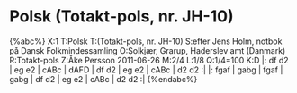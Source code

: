 # Polsk  (Totakt-pols, nr. JH-10)

{%abc%}
X:1
T:Polsk 
T:(Totakt-pols, nr. JH-10)
S:efter Jens Holm, notbok på Dansk Folkmindessamling
O:Solkjær, Grarup, Haderslev amt (Danmark)
R:Totakt-pols
Z:Åke Persson 2011-06-26
M:2/4
L:1/8
Q:1/4=100
K:D
|: df d2 | eg e2 | cABc | dAFD | df d2 | eg e2 | cABc | d2 d2 :|
|: fgaf | gabg | fgaf | gabg | df d2 | eg e2 | cABc | d2 d2 :|
{%endabc%}


